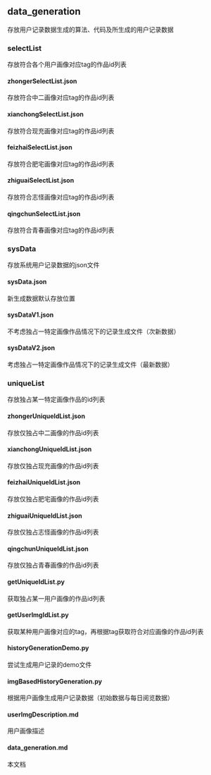 ## data_generation
存放用户记录数据生成的算法、代码及所生成的用户记录数据

### selectList
存放符合各个用户画像对应tag的作品id列表
#### zhongerSelectList.json
存放符合中二画像对应tag的作品id列表
#### xianchongSelectList.json
存放符合现充画像对应tag的作品id列表
#### feizhaiSelectList.json
存放符合肥宅画像对应tag的作品id列表
#### zhiguaiSelectList.json
存放符合志怪画像对应tag的作品id列表
#### qingchunSelectList.json
存放符合青春画像对应tag的作品id列表

### sysData
存放系统用户记录数据的json文件
#### sysData.json
新生成数据默认存放位置
#### sysDataV1.json
不考虑独占一特定画像作品情况下的记录生成文件（次新数据）
#### sysDataV2.json
考虑独占一特定画像作品情况下的记录生成文件（最新数据）

### uniqueList
存放独占某一特定画像作品的id列表
#### zhongerUniqueIdList.json
存放仅独占中二画像的作品id列表
#### xianchongUniqueIdList.json
存放仅独占现充画像的作品id列表
#### feizhaiUniqueIdList.json
存放仅独占肥宅画像的作品id列表
#### zhiguaiUniqueIdList.json
存放仅独占志怪画像的作品id列表
#### qingchunUniqueIdList.json
存放仅独占青春画像的作品id列表

#### getUniqueIdList.py
获取独占某一用户画像的作品id列表
#### getUserImgIdList.py
获取某种用户画像对应的tag，再根据tag获取符合对应画像的作品id列表
#### historyGenerationDemo.py
尝试生成用户记录的demo文件
#### imgBasedHistoryGeneration.py
根据用户画像生成用户记录数据（初始数据与每日阅览数据）
#### userImgDescription.md
用户画像描述
#### data_generation.md
本文档
